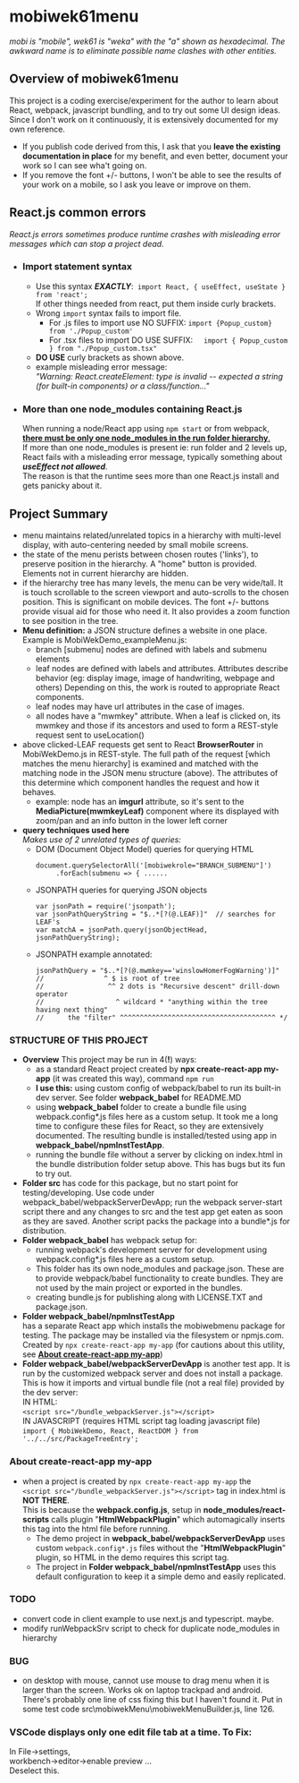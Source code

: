 # mobiwek61menu
*mobi is "mobile", wek61 is "weka" with the "a" shown as hexadecimal. The awkward name is to eliminate possible name clashes with other entities.*

## Overview of mobiwek61menu    
This project is a coding exercise/experiment for the author to learn about React, webpack, javascript bundling, and to try out some UI design ideas. Since I don't work on it continuously, it is extensively documented for my own reference.

- If you publish code derived from this, I ask that you **leave the existing documentation in place** for my benefit, and even better, document your work so I can see wha't going on.
- If you remove the font +/- buttons, I won't be able to see the results of your work on a mobile, so I ask you leave or improve on them.    
## React.js common errors  
*React.js errors sometimes produce runtime crashes with misleading error messages which can stop a project dead.*
- ### Import statement syntax 
    - Use this syntax ***EXACTLY***: &nbsp;```import React, { useEffect, useState } from 'react';```  
    If other things needed from react, put them inside curly brackets.   
  - Wrong ```import``` syntax fails to import file.
    - For .js files to import use NO SUFFIX: ```import {Popup_custom} from './Popup_custom'```  
    - For .tsx files to import DO USE SUFFIX: &nbsp;&nbsp;&nbsp;&nbsp;```import { Popup_custom } from "./Popup_custom.tsx"```  
  - **DO USE** curly brackets as shown above. 
  - example misleading error message:  
    *"Warning: React.createElement: type is invalid -- expected a string (for built-in components) or a class/function..."*
- ### More than one node_modules containing React.js  
  When running a node/React app using ```npm start``` or from webpack,  
   <u>**there must be only one node_modules in the run folder hierarchy**.</u>   
   If more than one node_modules is present ie: run folder and 2 levels up, React fails with a misleading error message, typically something about ***useEffect not allowed***.  
   The reason is that the runtime sees more than one React.js install and gets panicky about it.  


## Project Summary
- menu maintains related/unrelated topics in a hierarchy with multi-level display, with auto-centering needed by small mobile screens.
- the state of the menu perists between chosen routes ('links'), to preserve position in the hierarchy. A "home" button is provided. Elements not in current hierarchy are hidden.
- if the hierarchy tree has many levels, the menu can be very wide/tall. It is touch scrollable to the screen viewport and auto-scrolls to the chosen position. This is significant on mobile devices. The font +/- buttons provide visual aid for those who need it.  It also provides a zoom function to see position in the tree.
- **Menu definition:** a JSON structure defines a website in one place. Example is MobiWekDemo_exampleMenu.js:  
  - branch [submenu] nodes are defined with labels and submenu elements
  - leaf nodes are defined with labels and attributes. Attributes describe behavior (eg: display image, image of handwriting, webpage and others) Depending on this, the work is routed to appropriate React components.
  - leaf nodes may have url attributes in the case of images.
  - all nodes have a "mwmkey" attribute. When a leaf is clicked on, its mwmkey and those if its ancestors and used to form a REST-style request sent to useLocation()
- above clicked-LEAF requests get sent to React **BrowserRouter** in MobiWekDemo.js in REST-style. The full path of the request [which matches the menu hierarchy] is examined and matched with the matching node in the JSON menu structure (above). The attributes of this determine which component handles the request and how it behaves.
  - example: node has an **imgurl** attribute, so it's sent to the **MediaPicture(mwmkeyLeaf)** component where its displayed with zoom/pan and an info button in the lower left corner
- **query techniques used here**     
*Makes use of 2 unrelated types of queries:* 
  - DOM (Document Object Model) queries for querying HTML  
    ```
    document.querySelectorAll('[mobiwekrole="BRANCH_SUBMENU"]')
         .forEach(submenu => { ......
    ```    
  - JSONPATH queries for querying JSON objects  
    ```
    var jsonPath = require('jsonpath');
    var jsonPathQueryString = "$..*[?(@.LEAF)]"  // searches for LEAF's  
    var matchA = jsonPath.query(jsonObjectHead, jsonPathQueryString);
    ```
  - JSONPATH example annotated:  
    ```
    jsonPathQuery = "$..*[?(@.mwmkey=='winslowHomerFogWarning')]"
    //               ^ $ is root of tree
    //                ^^ 2 dots is "Recursive descent" drill-down operator
    //                  ^ wildcard * "anything within the tree having next thing"
    //      the "filter" ^^^^^^^^^^^^^^^^^^^^^^^^^^^^^^^^^^^^^^^ */
    ```
    

### STRUCTURE OF THIS PROJECT
- **Overview**
This project may be run in 4(**!**) ways: 
  - as a standard React project created by **npx create-react-app my-app** (it was created this way), command ```npm run```
  - **I use this:** using custom config of webpack/babel to run its built-in dev server. See folder **webpack_babel** for README.MD
  - using **webpack_babel** folder to create a bundle file using webpack.config\*.js files here as a custom setup. It took me a long time to configure these files for React, so they are extensively documented. The resulting bundle is installed/tested using app in **webpack_babel/npmInstTestApp**.  
  - running the bundle file without a server by clicking on index.html in the bundle distribution folder setup above. This has bugs but its fun to try out.
- **Folder src** has code for this package, but no start point for testing/developing. Use code under webpack_babel/webpackServerDevApp; run the webpack server-start script there and any changes to src and the test app get eaten as soon as they are saved.  Another script packs the package into a bundle*.js for distribution.  
- **Folder webpack_babel** has webpack setup for:
  - running webpack's development server for development using webpack.config\*.js files here as a custom setup. 
  - This folder has its own node_modules and package.json. These are to provide webpack/babel functionality to create bundles. They are not used by the main project or exported in the bundles.
  - creating bundle.js for publishing along with LICENSE.TXT and package.json. 
- **Folder webpack_babel/npmInstTestApp**  
has a separate React app which installs the mobiwebmenu package for testing. The package may be installed via the filesystem or npmjs.com. Created by ```npx create-react-app my-app``` (for cautions about this utility, see **[About create-react-app my-app](#about-create-react-app-my-app)**)
- **Folder webpack_babel/webpackServerDevApp** 
is another test app. It is run by the customized webpack server and does not install a package. This is how it imports and virtual bundle file (not a real file) provided by the dev server:  
IN HTML:  
```<script src="/bundle_webpackServer.js"></script>```  
IN JAVASCRIPT (requires HTML script tag loading javascript file)  
```import { MobiWekDemo, React, ReactDOM } from '../../src/PackageTreeEntry';```  
### About create-react-app my-app
  - when a project is created by ```npx create-react-app my-app``` the  
    ```<script src="/bundle_webpackServer.js"></script>``` tag in index.html is **NOT THERE**.  
  This is because the **webpack.config.js**, setup in **node_modules/react-scripts** calls plugin "**HtmlWebpackPlugin**" which automagically inserts this tag into the html file before running. 
    - The demo project in **webpack_babel/webpackServerDevApp** uses custom ```webpack.config*.js``` files without the "**HtmlWebpackPlugin**" plugin, so HTML in the demo requires this script tag. 
    - The project in **Folder webpack_babel/npmInstTestApp** uses this default configuration to keep it a simple demo and easily replicated. 
### TODO
- convert code in client example to use next.js and typescript. maybe. 
- modify runWebpackSrv script to check for duplicate node_modules in hierarchy

### BUG
- on desktop with mouse, cannot use mouse to drag menu when it is larger than the screen. Works ok on laptop trackpad and android. There's probably one line of css fixing this but I haven't found it. Put in some test code src\mobiwekMenu\mobiwekMenuBuilder.js, line 126. 
### VSCode displays only one edit file tab at a time. To Fix:  
  In File->settings,   
  workbench->editor->enable preview ...   
  Deselect this.



